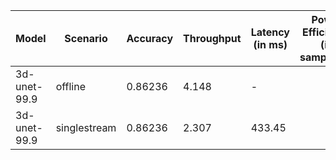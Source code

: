 | Model        | Scenario     |   Accuracy |   Throughput | Latency (in ms)   | Power Efficiency (in samples/J)   | TEST01   | TEST05   |
|--------------|--------------|------------|--------------|-------------------|-----------------------------------|----------|----------|
| 3d-unet-99.9 | offline      |    0.86236 |        4.148 | -                 |                                   | passed   | passed   |
| 3d-unet-99.9 | singlestream |    0.86236 |        2.307 | 433.45            |                                   | passed   | passed   |